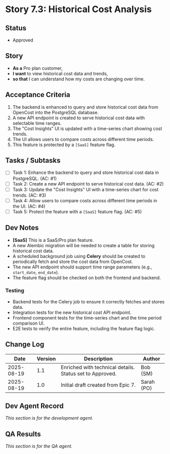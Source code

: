 # Story 7.3: Historical Cost Analysis

## Status
- Approved

## Story
- **As a** Pro plan customer,
- **I want** to view historical cost data and trends,
- **so that** I can understand how my costs are changing over time.

## Acceptance Criteria
1.  The backend is enhanced to query and store historical cost data from OpenCost into the PostgreSQL database.
2.  A new API endpoint is created to serve historical cost data with selectable time ranges.
3.  The "Cost Insights" UI is updated with a time-series chart showing cost trends.
4.  The UI allows users to compare costs across different time periods.
5.  This feature is protected by a `[SaaS]` feature flag.

## Tasks / Subtasks
- [ ] Task 1: Enhance the backend to query and store historical cost data in PostgreSQL. (AC: #1)
- [ ] Task 2: Create a new API endpoint to serve historical cost data. (AC: #2)
- [ ] Task 3: Update the "Cost Insights" UI with a time-series chart for cost trends. (AC: #3)
- [ ] Task 4: Allow users to compare costs across different time periods in the UI. (AC: #4)
- [ ] Task 5: Protect the feature with a `[SaaS]` feature flag. (AC: #5)

## Dev Notes
- **[SaaS]** This is a SaaS/Pro plan feature.
- A new Alembic migration will be needed to create a table for storing historical cost data.
- A scheduled background job using **Celery** should be created to periodically fetch and store the cost data from OpenCost.
- The new API endpoint should support time range parameters (e.g., `start_date`, `end_date`).
- The feature flag should be checked on both the frontend and backend.

### Testing
- Backend tests for the Celery job to ensure it correctly fetches and stores data.
- Integration tests for the new historical cost API endpoint.
- Frontend component tests for the time-series chart and the time period comparison UI.
- E2E tests to verify the entire feature, including the feature flag logic.

## Change Log
| Date | Version | Description | Author |
| --- | --- | --- | --- |
| 2025-08-19 | 1.1 | Enriched with technical details. Status set to Approved. | Bob (SM) |
| 2025-08-19 | 1.0 | Initial draft created from Epic 7. | Sarah (PO) |

## Dev Agent Record
*This section is for the development agent.*

## QA Results
*This section is for the QA agent.*
